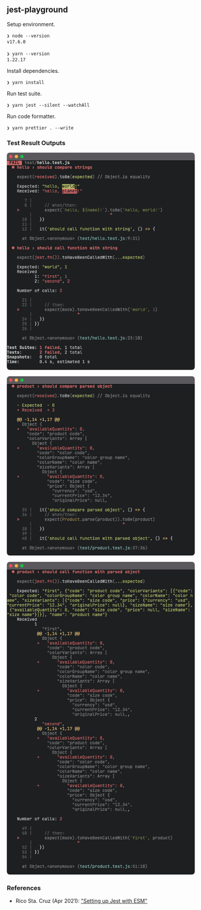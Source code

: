 ## jest-playground

Setup environment.

```
❯ node --version
v17.6.0

❯ yarn --version
1.22.17
```

Install dependencies.

```
❯ yarn install
```

Run test suite.

```
❯ yarn jest --silent --watchAll
```

Run code formatter.

```
❯ yarn prettier . --write
```

### Test Result Outputs

![test result for hello](./docs/images/test-result-hello.png)

![test result for product 1](./docs/images/test-result-product-1.png)

![test result for product 2](./docs/images/test-result-product-2.png)

### References

- Rico Sta. Cruz (Apr 2021): ["Setting up Jest with ESM"](https://gist.github.com/rstacruz/511f43265de4939f6ca729a3df7b001c)
